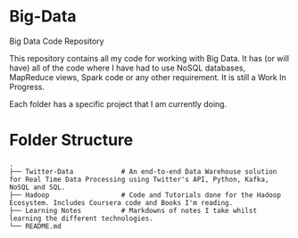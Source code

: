 # Big-Data
Big Data Code Repository

This repository contains all my code for working with Big Data. It has (or will have) all of the code where I have had to use NoSQL databases, MapReduce views, Spark code or any other requirement. It is still a Work In Progress.

Each folder has a specific project that I am currently doing.

# Folder Structure
    .
    ├── Twitter-Data            # An end-to-end Data Warehouse solution for Real Time Data Processing using Twitter's API, Python, Kafka, NoSQL and SQL.
    ├── Hadoop                  # Code and Tutorials done for the Hadoop Ecosystem. Includes Coursera code and Books I'm reading.
    ├── Learning Notes          # Markdowns of notes I take whilst learning the different technologies.
    └── README.md
